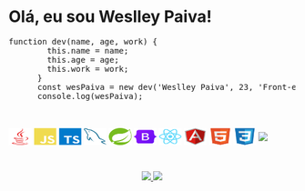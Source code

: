 # Olá, eu sou Weslley Paiva!

<pre>
function dev(name, age, work) {
        this.name = name;
        this.age = age;
        this.work = work;
      }
      const wesPaiva = new dev('Weslley Paiva', 23, 'Front-end developer on Dasa');
      console.log(wesPaiva);
</pre>

<br>

<div style="display: flex,"><br>
  <img align="center" alt="wes-java" height="30" width="40" src="https://github.com/devicons/devicon/blob/master/icons/java/java-plain.svg">
  <img align="center" alt="wes-js" height="30" width="40" src="https://github.com/devicons/devicon/blob/master/icons/javascript/javascript-plain.svg">
  <img align="center" alt="wes-ts" height="30" width="40" src="https://github.com/devicons/devicon/blob/master/icons/typescript/typescript-plain.svg">
  <img align="center" alt="wes-mysql" height="30" width="40" src="https://github.com/devicons/devicon/blob/master/icons/mysql/mysql-plain.svg">
  <img align="center" alt="wes-spring" height="30" width="40" src="https://github.com/devicons/devicon/blob/master/icons/spring/spring-original.svg">
  <img align="center" alt="wes-bootstrap" height="30" width="40" src="https://github.com/devicons/devicon/blob/master/icons/bootstrap/bootstrap-original.svg">
  <img align="center" alt="wes-bootstrap" height="30" width="40" src="https://github.com/devicons/devicon/blob/master/icons/react/react-original.svg">
  <img align="center" alt="wes-angular" height="30" width="40" src="https://github.com/devicons/devicon/blob/master/icons/angularjs/angularjs-original.svg">
  <img align="center" alt="wes-HTML" height="30" width="40" src="https://raw.githubusercontent.com/devicons/devicon/master/icons/html5/html5-original.svg">
  <img align="center" alt="wes-CSS" height="30" width="40" src="https://raw.githubusercontent.com/devicons/devicon/master/icons/css3/css3-original.svg"> 
  <a href="https://www.linkedin.com/in/paivawes/" target="_blank"> <img  align="center" src="https://img.shields.io/badge/LinkedIn-0077B5?style=for-the-badge&logo=linkedin&logoColor=white"></a>
 </div> 

  
##



<div align="center"><br>
  <a href="https://github.com/paivawes">
  <img height="170em" src="https://github-readme-stats.vercel.app/api?username=paivawes&show_icons=true&theme=dark&include_all_commits=true&count_private=true"/>
  <img height="170em" src="https://github-readme-stats.vercel.app/api/top-langs/?username=paivawes&layout=compact&langs_count=7&theme=dark"/>
</div>



  
 



